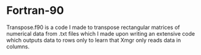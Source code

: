 # Fortran-90
Transpose.f90 is a code I made to transpose rectangular matrices of numerical data from .txt files which I made upon writing an extensive code which outputs data to rows only to learn that Xmgr only reads data in columns.
